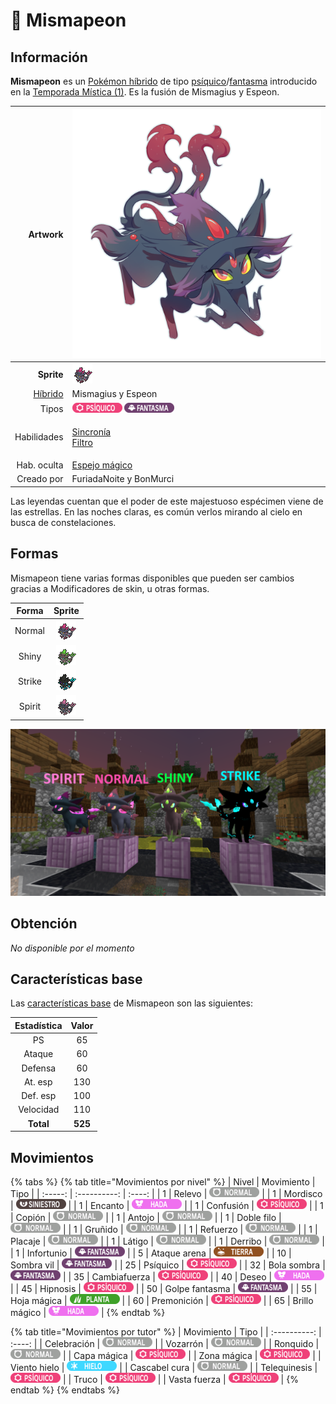 # 🧬 Mismapeon

## Información

**Mismapeon** es un [Pokémon híbrido](hibrido-mismapeon.md) de tipo [psíquico](https://www.wikidex.net/wiki/Tipo\_ps%C3%ADquico)/[fantasma](https://www.wikidex.net/wiki/Tipo\_fantasma) introducido en la [Temporada Mística (1)](./). Es la fusión de Mismagius y Espeon.

|                     **Artwork** | ![](../../images/pokemon/temporada-1/Mismapeon.png)                                                                                    |
| ------------------------------: | -------------------------------------------------------------------------------------------------------------------------------------- |
|                      **Sprite** | ![Sprite de Mismapeon](../../images/pokemon/temporada-1/Mismapeon-sprite.png)                                                          |
| [Híbrido](hibrido-mismapeon.md) | Mismagius y Espeon                                                                                                                     |
|                           Tipos | ![Tipo psiquico](../../images/pokemon/tipos/tipo\_psiquico.png) ![Tipo fantasma](../../images/pokemon/tipos/tipo\_fantasma.png)        |
|                     Habilidades | <p><a href="https://www.wikidex.net/wiki/Sincron%C3%ADa">Sincronía</a><br><a href="https://www.wikidex.net/wiki/Filtro">Filtro</a></p> |
|                     Hab. oculta | [Espejo mágico](https://www.wikidex.net/wiki/Espejo\_m%C3%A1gic)                                                                       |
|                      Creado por | FuriadaNoite y BonMurci                                                                                                                |

Las leyendas cuentan que el poder de este majestuoso espécimen viene de las estrellas. En las noches claras, es común verlos mirando al cielo en busca de constelaciones.

## Formas

Mismapeon tiene varias formas disponibles que pueden ser cambios gracias a Modificadores de skin, u otras formas.

|  Forma |                                            Sprite                                           |
| :----: | :-----------------------------------------------------------------------------------------: |
| Normal |        ![Sprite de Mismapeon](../../images/pokemon/temporada-1/Mismapeon-sprite.png)        |
|  Shiny |  ![Sprite de Mismapeon Shiny](../../images/pokemon/temporada-1/Mismapeon-sprite-shiny.png)  |
| Strike | ![Sprite de Mismapeon Strike](../../images/pokemon/temporada-1/Mismapeon-sprite-strike.png) |
| Spirit | ![Sprite de Mismapeon Spirit](../../images/pokemon/temporada-1/Mismapeon-sprite-spirit.png) |

![Formas de Mismapeon](../../images/pokemon/temporada-1/Mismapeon-formas.png)

## Obtención

_No disponible por el momento_

## Características base

Las [características base](https://www.wikidex.net/wiki/Caracter%C3%ADsticas) de Mismapeon son las siguientes:

| Estadística |  Valor  |
| :---------: | :-----: |
|      PS     |    65   |
|    Ataque   |    60   |
|   Defensa   |    60   |
|   At. esp   |   130   |
|   Def. esp  |   100   |
|  Velocidad  |   110   |
|  **Total**  | **525** |

## Movimientos

{% tabs %}
{% tab title="Movimientos por nivel" %}
| Nivel | Movimiento | Tipo |
| :-----: | :----------: | :----: |
| 1 | Relevo | ![tipo normal](../../images/pokemon/tipos/tipo_normal.png) |
| 1 | Mordisco | ![tipo siniestro](../../images/pokemon/tipos/tipo_siniestro.png) |
| 1 | Encanto | ![tipo hada](../../images/pokemon/tipos/tipo_hada.png) |
| 1 | Confusión | ![tipo psiquico](../../images/pokemon/tipos/tipo_psiquico.png) |
| 1 | Copión | ![tipo normal](../../images/pokemon/tipos/tipo_normal.png) |
| 1 | Antojo | ![tipo normal](../../images/pokemon/tipos/tipo_normal.png) |
| 1 | Doble filo | ![tipo normal](../../images/pokemon/tipos/tipo_normal.png) |
| 1 | Gruñido | ![tipo normal](../../images/pokemon/tipos/tipo_normal.png) |
| 1 | Refuerzo | ![tipo normal](../../images/pokemon/tipos/tipo_normal.png) |
| 1 | Placaje | ![tipo normal](../../images/pokemon/tipos/tipo_normal.png) |
| 1 | Látigo | ![tipo normal](../../images/pokemon/tipos/tipo_normal.png) |
| 1 | Derribo | ![tipo normal](../../images/pokemon/tipos/tipo_normal.png) |
| 1 | Infortunio | ![tipo fantasma](../../images/pokemon/tipos/tipo_fantasma.png) |
| 5 | Ataque arena | ![tipo tierra](../../images/pokemon/tipos/tipo_tierra.png) |
| 10 | Sombra vil | ![tipo fantasma](../../images/pokemon/tipos/tipo_fantasma.png) |
| 25 | Psíquico | ![tipo psiquico](../../images/pokemon/tipos/tipo_psiquico.png) |
| 32 | Bola sombra | ![tipo fantasma](../../images/pokemon/tipos/tipo_fantasma.png) |
| 35 | Cambiafuerza | ![tipo psiquico](../../images/pokemon/tipos/tipo_psiquico.png) |
| 40 | Deseo | ![tipo hada](../../images/pokemon/tipos/tipo_hada.png) |
| 45 | Hipnosis | ![tipo psiquico](../../images/pokemon/tipos/tipo_psiquico.png) |
| 50 | Golpe fantasma | ![tipo fantasma](../../images/pokemon/tipos/tipo_fantasma.png) |
| 55 | Hoja mágica | ![tipo planta](../../images/pokemon/tipos/tipo_planta.png) |
| 60 | Premonición | ![tipo psiquico](../../images/pokemon/tipos/tipo_psiquico.png) |
| 65 | Brillo mágico | ![tipo hada](../../images/pokemon/tipos/tipo_hada.png) |
{% endtab %}

{% tab title="Movimientos por tutor" %}
| Movimiento | Tipo |
| :----------: | :----: |
| Celebración | ![tipo normal](../../images/pokemon/tipos/tipo_normal.png) |
| Vozarrón | ![tipo normal](../../images/pokemon/tipos/tipo_normal.png) |
| Ronquido | ![tipo normal](../../images/pokemon/tipos/tipo_normal.png) |
| Capa mágica | ![tipo psiquico](../../images/pokemon/tipos/tipo_psiquico.png) |
| Zona mágica | ![tipo psiquico](../../images/pokemon/tipos/tipo_psiquico.png) |
| Viento hielo | ![tipo hielo](../../images/pokemon/tipos/tipo_hielo.png) |
| Cascabel cura | ![tipo normal](../../images/pokemon/tipos/tipo_normal.png) |
| Telequinesis | ![tipo psiquico](../../images/pokemon/tipos/tipo_psiquico.png) |
| Truco | ![tipo psiquico](../../images/pokemon/tipos/tipo_psiquico.png) |
| Vasta fuerza | ![tipo psiquico](../../images/pokemon/tipos/tipo_psiquico.png) |
{% endtab %}
{% endtabs %}
